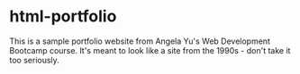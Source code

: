 # html-portfolio
This is a sample portfolio website from Angela Yu's Web Development Bootcamp course. It's meant to look like a site from the 1990s - don't take it too seriously.
